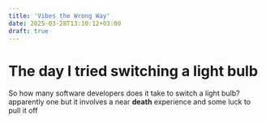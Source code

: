 ```yaml
---
title: 'Vibes the Wrong Way'
date: 2025-03-28T13:10:12+03:00
draft: true
---
```


# The day I tried switching a light bulb

So how many software developers does it take to switch a light bulb? apparently one but it involves a near **death** experience and some luck to pull it off
